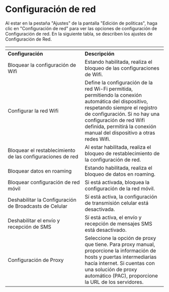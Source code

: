 # Configuración de red

Al estar en la pestaña "Ajustes" de la pantalla "Edición de políticas", haga clic en "Configuración de red" para ver las opciones de configuración de Configuración de red. En la siguiente tabla, se describen los ajustes de Configuración de Red.

<table data-header-hidden><thead><tr><th width="229"></th><th></th></tr></thead><tbody><tr><td><strong>Configuración</strong></td><td><strong>Descripción</strong></td></tr><tr><td>Bloquear la configuración de Wifi</td><td>Estando habilitada, realiza el bloqueo de las configuraciones de Wifi.</td></tr><tr><td>Configurar la red Wifi</td><td>Define la configuración de la red Wi-Fi permitida, permitiendo la conexión automática del dispositivo, respetando siempre el registro de configuración. Si no hay una configuración de red Wifi definida, permitirá la conexión manual del dispositivo a otras redes Wifi.</td></tr><tr><td>Bloquear el restablecimiento de las configuraciones de red</td><td>Al estar habilitada, realiza el bloqueo de restablecimiento de la configuración de red.</td></tr><tr><td>Bloquear datos en roaming</td><td>Estando habilitada, realiza el bloqueo de datos en roaming.</td></tr><tr><td>Bloquear configuración de red móvil</td><td>Si está activada, bloquea la configuración de la red móvil.</td></tr><tr><td>Deshabilitar la Configuración de Broadcasts de Celular</td><td>Sí está activa, la configuración de transmisión celular está desactivada.</td></tr><tr><td>Deshabilitar el envío y recepción de SMS</td><td>Sí está activa, el envío y recepción de mensajes SMS está desactivado.</td></tr><tr><td>Configuración de Proxy</td><td>Seleccione la opción de proxy que tiene. Para proxy manual, proporcione la información de hosts y puertas intermediarias hacía internet. Si cuentas con una solución de proxy automático (PAC), proporcione la URL de los servidores.</td></tr></tbody></table>
